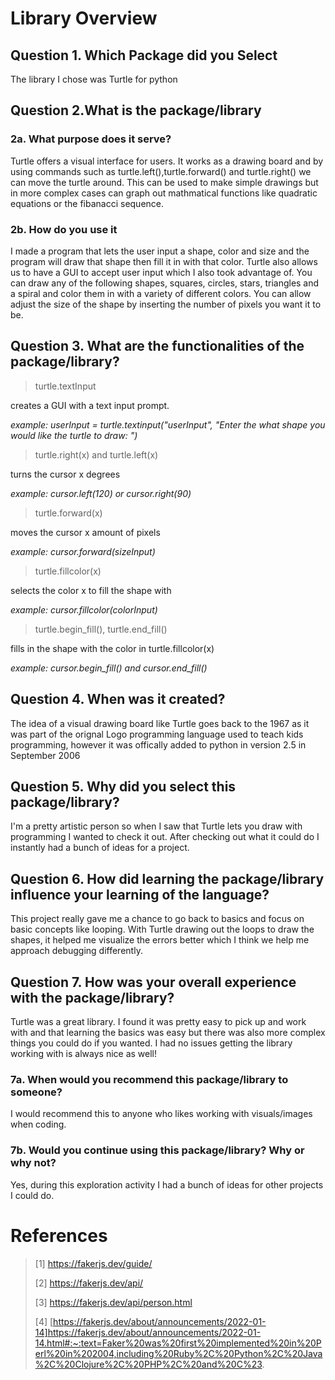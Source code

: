 
# Library Overview

## Question 1. Which Package did you Select
The library I chose was Turtle for python

## Question 2.What is the package/library
### 2a. What purpose does it serve?

Turtle offers a visual interface for users. It works as a drawing board and by using commands such as turtle.left(),turtle.forward() and turtle.right() we can move the turtle around. This can be used to make simple drawings but in more complex cases can graph out mathmatical functions like quadratic equations or the fibanacci sequence.

### 2b. How do you use it

I made a program that lets the user input a shape, color and size and the program will draw that shape then fill it in with that color. Turtle also allows us to have a GUI to accept user input which I also took advantage of. You can draw any of the following shapes, squares, circles, stars, triangles and a spiral and color them in with a variety of different colors. You can allow adjust the size of the shape by inserting the number of pixels you want it to be.

## Question 3. What are the functionalities of the package/library?

> turtle.textInput

creates a GUI with a text input prompt.

_example: userInput = turtle.textinput("userInput", "Enter the what shape you would like the turtle to draw: ")_

> turtle.right(x) and turtle.left(x)

turns the cursor x degrees

_example: cursor.left(120) or cursor.right(90)_

> turtle.forward(x)

moves the cursor x amount of pixels

_example: cursor.forward(sizeInput)_

> turtle.fillcolor(x)

selects the color x to fill the shape with

_example: cursor.fillcolor(colorInput)_

> turtle.begin_fill(), turtle.end_fill()

fills in the shape with the color in turtle.fillcolor(x)

_example: cursor.begin_fill() and cursor.end_fill()_

## Question 4. When was it created?

The idea of a visual drawing board like Turtle goes back to the 1967 as it was part of the orignal Logo programming language used to teach kids programming, however it was offically added to python in version 2.5 in September 2006


## Question 5. Why did you select this package/library?

I'm a pretty artistic person so when I saw that Turtle lets you draw with programming I wanted to check it out. After checking out what it could do I instantly had a bunch of ideas for a project.

## Question 6. How did learning the package/library influence your learning of the language?

This project really gave me a chance to go back to basics and focus on basic concepts like looping. With Turtle drawing out the loops to draw the shapes, it helped me visualize the errors better which I think we help me approach debugging differently.

## Question 7. How was your overall experience with the package/library?

Turtle was a great library. I found it was pretty easy to pick up and work with and that learning the basics was easy but there was also more complex things you could do if you wanted. I had no issues getting the library working with is always nice as well!

### 7a. When would you recommend this package/library to someone?

I would recommend this to anyone who likes working with visuals/images when coding. 

### 7b. Would you continue using this package/library? Why or why not?

Yes, during this exploration activity I had a bunch of ideas for other projects I could do.


# References 
> [1] https://fakerjs.dev/guide/
> 
> [2] https://fakerjs.dev/api/
> 
> [3] https://fakerjs.dev/api/person.html
> 
> [4] [https://fakerjs.dev/about/announcements/2022-01-14]https://fakerjs.dev/about/announcements/2022-01-14.html#:~:text=Faker%20was%20first%20implemented%20in%20Perl%20in%202004,including%20Ruby%2C%20Python%2C%20Java%2C%20Clojure%2C%20PHP%2C%20and%20C%23.
